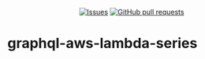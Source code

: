 <p align="center">
  <a href="https://github.com/mingyuchoo/graphql-aws-lambda-series/issues"><img alt="Issues" src="https://img.shields.io/github/issues/mingyuchoo/graphql-aws-lambda-series?color=appveyor" /></a>
  <a href="https://github.com/mingyuchoo/graphql-aws-lambda-series/pulls"><img alt="GitHub pull requests" src="https://img.shields.io/github/issues-pr/mingyuchoo/graphql-aws-lambda-series?color=appveyor" /></a>
</p>

# graphql-aws-lambda-series
